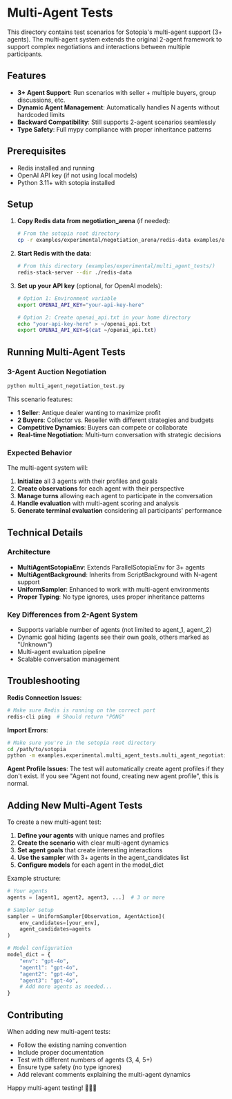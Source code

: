 # Multi-Agent Tests

This directory contains test scenarios for Sotopia's multi-agent support (3+ agents). The multi-agent system extends the original 2-agent framework to support complex negotiations and interactions between multiple participants.

## Features

- **3+ Agent Support**: Run scenarios with seller + multiple buyers, group discussions, etc.
- **Dynamic Agent Management**: Automatically handles N agents without hardcoded limits
- **Backward Compatibility**: Still supports 2-agent scenarios seamlessly
- **Type Safety**: Full mypy compliance with proper inheritance patterns

## Prerequisites

- Redis installed and running
- OpenAI API key (if not using local models)
- Python 3.11+ with sotopia installed

## Setup

1. **Copy Redis data from negotiation_arena** (if needed):
    ```bash
    # From the sotopia root directory
    cp -r examples/experimental/negotiation_arena/redis-data examples/experimental/multi_agent_tests/
    ```

2. **Start Redis with the data**:
    ```bash
    # From this directory (examples/experimental/multi_agent_tests/)
    redis-stack-server --dir ./redis-data
    ```

3. **Set up your API key** (optional, for OpenAI models):
    ```bash
    # Option 1: Environment variable
    export OPENAI_API_KEY="your-api-key-here"

    # Option 2: Create openai_api.txt in your home directory
    echo "your-api-key-here" > ~/openai_api.txt
    export OPENAI_API_KEY=$(cat ~/openai_api.txt)
    ```

## Running Multi-Agent Tests

### 3-Agent Auction Negotiation
```bash
python multi_agent_negotiation_test.py
```

This scenario features:
- **1 Seller**: Antique dealer wanting to maximize profit
- **2 Buyers**: Collector vs. Reseller with different strategies and budgets
- **Competitive Dynamics**: Buyers can compete or collaborate
- **Real-time Negotiation**: Multi-turn conversation with strategic decisions

### Expected Behavior

The multi-agent system will:
1. **Initialize** all 3 agents with their profiles and goals
2. **Create observations** for each agent with their perspective
3. **Manage turns** allowing each agent to participate in the conversation
4. **Handle evaluation** with multi-agent scoring and analysis
5. **Generate terminal evaluation** considering all participants' performance

## Technical Details

### Architecture
- **MultiAgentSotopiaEnv**: Extends ParallelSotopiaEnv for 3+ agents
- **MultiAgentBackground**: Inherits from ScriptBackground with N-agent support
- **UniformSampler**: Enhanced to work with multi-agent environments
- **Proper Typing**: No type ignores, uses proper inheritance patterns

### Key Differences from 2-Agent System
- Supports variable number of agents (not limited to agent_1, agent_2)
- Dynamic goal hiding (agents see their own goals, others marked as "Unknown")
- Multi-agent evaluation pipeline
- Scalable conversation management

## Troubleshooting

**Redis Connection Issues**:
```bash
# Make sure Redis is running on the correct port
redis-cli ping  # Should return "PONG"
```

**Import Errors**:
```bash
# Make sure you're in the sotopia root directory
cd /path/to/sotopia
python -m examples.experimental.multi_agent_tests.multi_agent_negotiation_test
```

**Agent Profile Issues**:
The test will automatically create agent profiles if they don't exist. If you see "Agent not found, creating new agent profile", this is normal.

## Adding New Multi-Agent Tests

To create a new multi-agent test:

1. **Define your agents** with unique names and profiles
2. **Create the scenario** with clear multi-agent dynamics
3. **Set agent goals** that create interesting interactions
4. **Use the sampler** with 3+ agents in the agent_candidates list
5. **Configure models** for each agent in the model_dict

Example structure:
```python
# Your agents
agents = [agent1, agent2, agent3, ...]  # 3 or more

# Sampler setup
sampler = UniformSampler[Observation, AgentAction](
    env_candidates=[your_env],
    agent_candidates=agents
)

# Model configuration
model_dict = {
    "env": "gpt-4o",
    "agent1": "gpt-4o",
    "agent2": "gpt-4o",
    "agent3": "gpt-4o",
    # Add more agents as needed...
}
```

## Contributing

When adding new multi-agent tests:
- Follow the existing naming convention
- Include proper documentation
- Test with different numbers of agents (3, 4, 5+)
- Ensure type safety (no type ignores)
- Add relevant comments explaining the multi-agent dynamics

Happy multi-agent testing! 🤖🤖🤖

